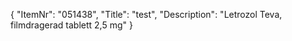 {
  "ItemNr": "051438",
  "Title": "test",
  "Description": "Letrozol Teva, filmdragerad tablett 2,5 mg"
}